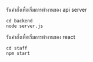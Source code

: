 
รันคำสั่งเพื่อเริ่มการทำงานของ api server
```
cd backend 
node server.js
```

รันคำสั่งเพื่อเริ่มการทำงานของ react

```
cd staff 
npm start
```